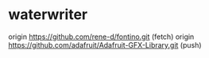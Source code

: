 # waterwriter
origin	https://github.com/rene-d/fontino.git (fetch)
origin	https://github.com/adafruit/Adafruit-GFX-Library.git (push)
